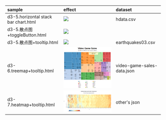 |sample | effect|dataset|
| :------------- | :------------- |:------------- |
|d3-5.horizontal stack bar chart.html|![](https://i.imgur.com/G2BqPkh.png) |hdata.csv|
|d3-5.散点图+toggleButton.html|![](https://i.imgur.com/4nD8Mad.png)||
|d3-5.散点图+tooltip.html|![](https://i.imgur.com/v7Z2gYz.png)|earthquakes03.csv|
|d3-6.treemap+tooltip.html|![treemap](./images/treemap.png)|video-game-sales-data.json|
|d3-7.heatmap+tooltip.html|![heatmap](./images/heatmap.png)|other's json|
